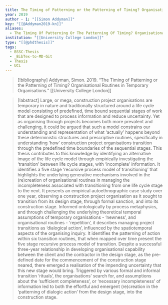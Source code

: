 ```yaml
---
title: The Timing of Patterning or the Patterning of Timing? Organisational Routines in Temporary Organisations
year: 2019
author - 1: "[[Simon Addyman]]"
key: "[[@Addyman2019-kn]]"
aliases:
  - The Timing Of Patterning Or The Patterning Of Timing? Organisational Routines In Temporary Organisations
institution: "[[University College London]]"
type: "[[@phdthesis]]"
tags:
  - BSSC-Thesis
  - _BibTex-to-MD-Git
  - Thesis
  - UCL
---
```


> [!bibliography]
> Addyman, Simon. 2019. “The Timing of Patterning or the Patterning of Timing? Organisational Routines in Temporary Organisations.” [[University College London]]

> [!abstract]
> Large, or mega, construction project organisations are temporary in nature and traditionally structured around a life cycle model consisting of predefined, time bound sequential stages of work that are designed to process information and reduce uncertainty. Yet as organising through projects becomes both more prevalent and challenging, it could be argued that such a model constrains our understanding and representation of what ‘actually’ happens beyond these deterministic structures and prescriptive routines, specifically in understanding ‘how’ construction project organisations transition through the predefined time boundaries of the sequential stages. This thesis contributes to this knowledge by identifying an alternative image of the life cycle model through empirically investigating the ‘transition’ between life cycle stages, with ‘incomplete’ information. It identifies a five stage ‘recursive process model of transitioning’ that highlights the underlying generative mechanisms involved in the (re)creation of organisational routines in managing the incompleteness associated with transitioning from one life cycle stage to the next. It presents an empirical autoethnographic case study over one year, observing a construction project organisation as it sought to transition from its design stage, through formal sanction, and into its construction stage. Informed ontologically by process metaphysics, and through challenging the underlying theoretical temporal assumptions of temporary organisations - ‘newness’, and organisational routines - ‘repetition’, it describes managing project transitions as ‘dialogical action’, influenced by the spatiotemporal aspects of the organising inquiry. It identifies the patterning of action within six transition routines, that when mapped over time present the five stage recursive process model of transition. Despite a successful three-year relationship in developing organisational capability between the client and the contractor in the design stage, as the pre-defined date for the commencement of the construction stage neared, there emerged a realisation of the impending uncertainty that this new stage would bring. Triggered by various formal and informal transition ‘rituals’, the organisations’ search for, and assumptions about the ‘sufficient completeness’, or ‘necessary incompleteness’ of information led to both the effortful and emergent (re)creation in the ‘patterning of dialogic action’ from the design stage, into the construction stage.